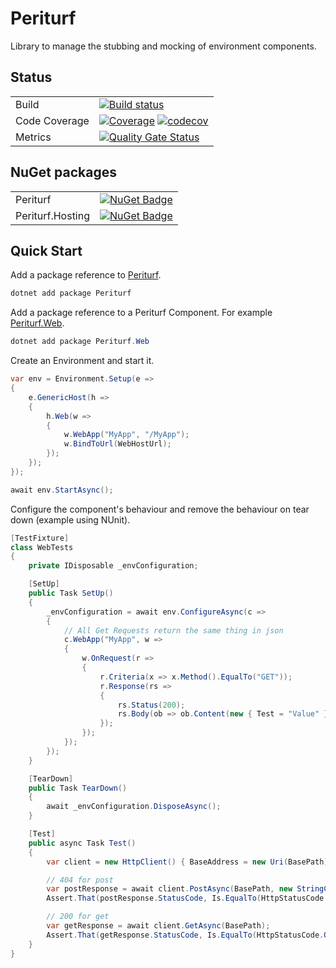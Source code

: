 # Periturf

Library to manage the stubbing and mocking of environment components. 

## Status

| | |
|-|-|
| Build         | [![Build status](https://ci.appveyor.com/api/projects/status/uwewgbfhrhul8jct/branch/master?svg=true)](https://ci.appveyor.com/project/adz21c/periturf/branch/master) |
| Code Coverage | [![Coverage](https://sonarcloud.io/api/project_badges/measure?branch=master&project=adz21c_Periturf&metric=coverage)](https://sonarcloud.io/dashboard?id=adz21c_Periturf&branch=master) [![codecov](https://codecov.io/gh/adz21c/Periturf/branch/master/graph/badge.svg)](https://codecov.io/gh/adz21c/Periturf/branch/master) |
| Metrics       | [![Quality Gate Status](https://sonarcloud.io/api/project_badges/measure?branch=master&project=adz21c_Periturf&metric=alert_status)](https://sonarcloud.io/dashboard?id=adz21c_Periturf&branch=master) |

## NuGet packages

| | |
|-|-|
| Periturf         | [![NuGet Badge](https://buildstats.info/nuget/periturf)](https://www.nuget.org/packages/periturf/) |
| Periturf.Hosting | [![NuGet Badge](https://buildstats.info/nuget/periturf.hosting)](https://www.nuget.org/packages/periturf.hosting/) |

## Quick Start

Add a package reference to [Periturf](https://www.nuget.org/packages/Periturf).

```powershell
dotnet add package Periturf
```

Add a package reference to a Periturf Component. For example [Periturf.Web](https://www.nuget.org/packages/Periturf.Web).

```powershell
dotnet add package Periturf.Web
```

Create an Environment and start it.

```csharp
var env = Environment.Setup(e =>
{
    e.GenericHost(h =>
    {
        h.Web(w =>
        {
            w.WebApp("MyApp", "/MyApp");
            w.BindToUrl(WebHostUrl);
        });
    });
});

await env.StartAsync();
```

Configure the component's behaviour and remove the behaviour on tear down (example using NUnit).

```csharp
[TestFixture]
class WebTests
{
    private IDisposable _envConfiguration;

    [SetUp]
    public Task SetUp()
    {
        _envConfiguration = await env.ConfigureAsync(c =>
        {
            // All Get Requests return the same thing in json
            c.WebApp("MyApp", w =>
            {
                w.OnRequest(r =>
                {
                    r.Criteria(x => x.Method().EqualTo("GET"));
                    r.Response(rs =>
                    {
                        rs.Status(200);
                        rs.Body(ob => ob.Content(new { Test = "Value" }));
                    });
                });
            });
        });
    }

    [TearDown]
    public Task TearDown()
    {
        await _envConfiguration.DisposeAsync();
    }

    [Test]
    public async Task Test()
    {
        var client = new HttpClient() { BaseAddress = new Uri(BasePath) };

        // 404 for post
        var postResponse = await client.PostAsync(BasePath, new StringContent(""));
        Assert.That(postResponse.StatusCode, Is.EqualTo(HttpStatusCode.NotFound));

        // 200 for get
        var getResponse = await client.GetAsync(BasePath);
        Assert.That(getResponse.StatusCode, Is.EqualTo(HttpStatusCode.OK));
    }
}
```
